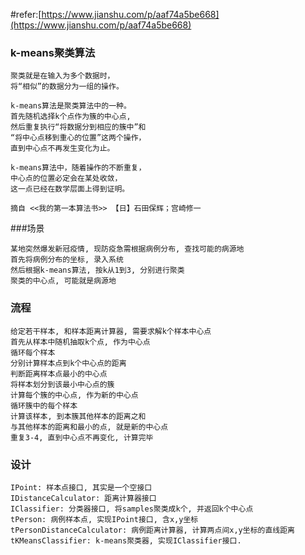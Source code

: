 #refer:[https://www.jianshu.com/p/aaf74a5be668](https://www.jianshu.com/p/aaf74a5be668)

### k-means聚类算法
```
聚类就是在输入为多个数据时，
将“相似”的数据分为一组的操作。

k-means算法是聚类算法中的一种。
首先随机选择k个点作为簇的中心点,
然后重复执行“将数据分到相应的簇中”和
“将中心点移到重心的位置”这两个操作，
直到中心点不再发生变化为止。

k-means算法中，随着操作的不断重复，
中心点的位置必定会在某处收敛，
这一点已经在数学层面上得到证明。

摘自 <<我的第一本算法书>> 【日】石田保辉；宫崎修一
```

###场景
```
某地突然爆发新冠疫情, 现防疫急需根据病例分布, 查找可能的病源地
首先将病例分布的坐标, 录入系统
然后根据k-means算法, 按k从1到3, 分别进行聚类
聚类的中心点, 可能就是病源地
```

### 流程
```
给定若干样本, 和样本距离计算器, 需要求解k个样本中心点
首先从样本中随机抽取k个点, 作为中心点
循环每个样本
分别计算样本点到k个中心点的距离
判断距离样本点最小的中心点
将样本划分到该最小中心点的簇
计算每个簇的中心点, 作为新的中心点
循环簇中的每个样本
计算该样本, 到本簇其他样本的距离之和
与其他样本的距离和最小的点, 就是新的中心点
重复3-4, 直到中心点不再变化, 计算完毕
```

### 设计
```
IPoint: 样本点接口, 其实是一个空接口
IDistanceCalculator: 距离计算器接口
IClassifier: 分类器接口, 将samples聚类成k个, 并返回k个中心点
tPerson: 病例样本点, 实现IPoint接口, 含x,y坐标
tPersonDistanceCalculator: 病例距离计算器, 计算两点间x,y坐标的直线距离
tKMeansClassifier: k-means聚类器, 实现IClassifier接口.
```